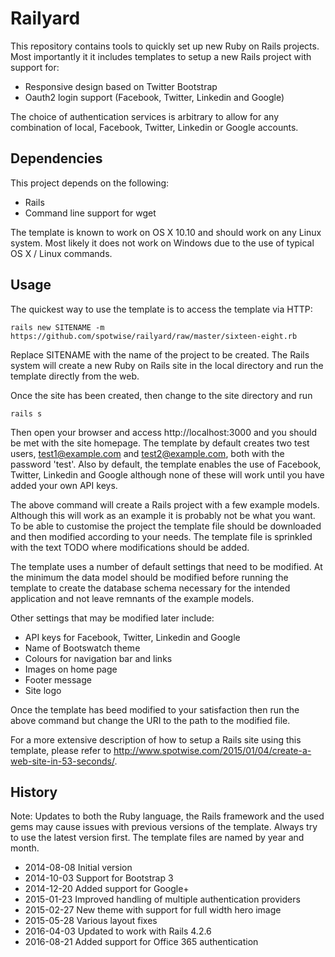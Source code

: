 # Railyard

This repository contains tools to quickly set up new Ruby on Rails projects. Most importantly it it includes templates to setup a new Rails project with support for:

* Responsive design based on Twitter Bootstrap
* Oauth2 login support (Facebook, Twitter, Linkedin and Google)

The choice of authentication services is arbitrary to allow for any combination of local, Facebook, Twitter, Linkedin or Google accounts.

## Dependencies

This project depends on the following:

* Rails
* Command line support for wget

The template is known to work on OS X 10.10 and should work on any Linux system. Most likely it does not work on Windows due to the use of typical OS X / Linux commands. 

## Usage

The quickest way to use the template is to access the template via HTTP:

    rails new SITENAME -m https://github.com/spotwise/railyard/raw/master/sixteen-eight.rb

Replace SITENAME with the name of the project to be created. The Rails system will create a new Ruby on Rails site in the local directory and run the template directly from the web.

Once the site has been created, then change to the site directory and run

    rails s

Then open your browser and access http://localhost:3000 and you should be met with the site homepage. The template by default creates two test users, test1@example.com and test2@example.com, both with the password 'test'. Also by default, the template enables the use of Facebook, Twitter, Linkedin and Google although none of these will work until you have added your own API keys. 

The above command will create a Rails project with a few example models. Although this will work as an example it is probably not be what you want. To be able to customise the project the template file should be downloaded and then modified according to your needs. The template file is sprinkled with the text TODO where modifications should be added.

The template uses a number of default settings that need to be modified. At the minimum the data model should be modified before running the template to create the database schema necessary for the intended application and not leave remnants of the example models. 

Other settings that may be modified later include:

* API keys for Facebook, Twitter, Linkedin and Google
* Name of Bootswatch theme
* Colours for navigation bar and links
* Images on home page
* Footer message
* Site logo

Once the template has beed modified to your satisfaction then run the above command but change the URI to the path to the modified file.

For a more extensive description of how to setup a Rails site using this template, please refer to http://www.spotwise.com/2015/01/04/create-a-web-site-in-53-seconds/.

## History

Note: Updates to both the Ruby language, the Rails framework and the used gems may cause issues with previous versions of the template. Always try to use the latest version first. The template files are named by year and month.

* 2014-08-08 Initial version
* 2014-10-03 Support for Bootstrap 3
* 2014-12-20 Added support for Google+
* 2015-01-23 Improved handling of multiple authentication providers
* 2015-02-27 New theme with support for full width hero image
* 2015-05-28 Various layout fixes
* 2016-04-03 Updated to work with Rails 4.2.6
* 2016-08-21 Added support for Office 365 authentication
